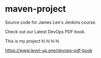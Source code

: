 # maven-project
Source code for James Lee's Jenkins course.

Check out our Latest DevOps PDF book.

This is my project hi hi hi hi

https://www.level-up.one/devops-pdf-book
